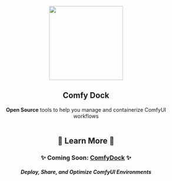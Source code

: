 <div align="justify">

<div align="center">
  <img src="https://github.com/user-attachments/assets/7055330a-b8c6-4b23-8377-be5595f30222" width="200">
  <h2>Comfy Dock</h2>
  <b>Open Source</b> tools to help you manage and containerize ComfyUI workflows
</div>

<br>

<div align="center">
  <h2>🚀 Learn More 🚀</h2>
  <h3>✨ Coming Soon: <a href="https://comfydock.com"><b>ComfyDock</b></a> ✨</h3>
  <h5>Deploy, Share, and Optimize ComfyUI Environments</h5>
</div>

</div>
